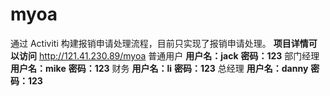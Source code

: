 # myoa
通过 Activiti 构建报销申请处理流程，目前只实现了报销申请处理。
**项目详情可以访问** http://121.41.230.89/myoa
普通用户
**用户名：jack**
**密码：123**
部门经理
**用户名：mike**
**密码：123**
财务
**用户名：li**
**密码：123**
总经理
**用户名：danny**
**密码：123**
